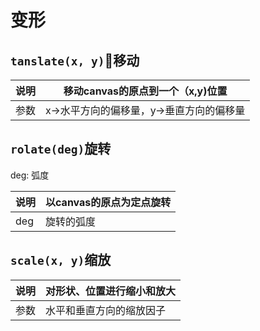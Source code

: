 # 变形

## `tanslate(x, y)`移动

| 说明 | 移动canvas的原点到一个（x,y)位置         |
| ---- | ---------------------------------------- |
| 参数 | x->水平方向的偏移量，y->垂直方向的偏移量 |



## `rolate(deg)`旋转

deg: 弧度

| 说明 | 以canvas的原点为定点旋转 |
| ---- | ------------------------ |
| deg  | 旋转的弧度               |

## `scale(x, y)`缩放

| 说明 | 对形状、位置进行缩小和放大 |
| ---- | -------------------------- |
| 参数 | 水平和垂直方向的缩放因子   |

